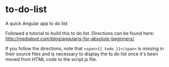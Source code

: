 # to-do-list
A quick Angular app to do list

Followed a tutorial to build this to do list. Directions can be found here: http://medialoot.com/blog/angularjs-for-absolute-beginners/

If you follow the directions, note that ``` <span>{{ todo }}</span> ``` is missing in their source files and is necessary to display the to do list once it's been moved from HTML code to the script.js file.
